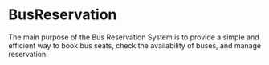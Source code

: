 # BusReservation
The main purpose of the Bus Reservation System is to provide a simple and efficient way to book bus seats, check the availability of buses, and manage reservation.
